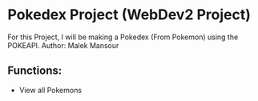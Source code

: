 # Pokedex Project (WebDev2 Project)

For this Project, I will be making a Pokedex (From Pokemon) using the POKEAPI.
Author: Malek Mansour

## Functions:
- View all Pokemons